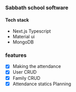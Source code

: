 ### Sabbath school software

#### Tech stack

-   Next.js Typescript
-   Material ui
-   MongoDB

### features

- [x] Making the attendance
- [x] User CRUD
- [x] Family CRUD
- [x]  Attendance statics Planning
